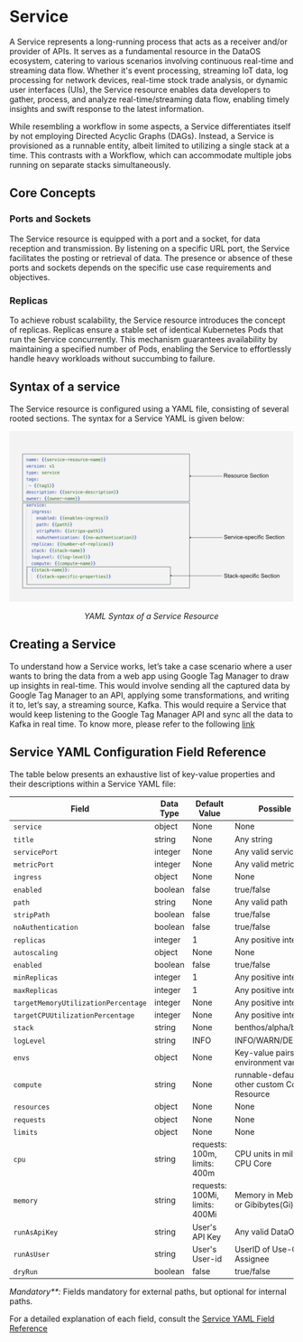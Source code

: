 # Service

A Service represents a long-running process that acts as a receiver and/or provider of APIs. It serves as a fundamental resource in the DataOS ecosystem, catering to various scenarios involving continuous real-time and streaming data flow. Whether it's event processing, streaming IoT data, log processing for network devices, real-time stock trade analysis, or dynamic user interfaces (UIs), the Service resource enables data developers to gather, process, and analyze real-time/streaming data flow, enabling timely insights and swift response to the latest information.

While resembling a workflow in some aspects, a Service differentiates itself by not employing Directed Acyclic Graphs (DAGs). Instead, a Service is provisioned as a runnable entity, albeit limited to utilizing a single stack at a time. This contrasts with a Workflow, which can accommodate multiple jobs running on separate stacks simultaneously.

## Core Concepts

### **Ports and Sockets**

The Service resource is equipped with a port and a socket, for data reception and transmission. By listening on a specific URL port, the Service facilitates the posting or retrieval of data. The presence or absence of these ports and sockets depends on the specific use case requirements and objectives.

### **Replicas**

To achieve robust scalability, the Service resource introduces the concept of replicas. Replicas ensure a stable set of identical Kubernetes Pods that run the Service concurrently. This mechanism guarantees availability by maintaining a specified number of Pods, enabling the Service to effortlessly handle heavy workloads without succumbing to failure.


## Syntax of a service

The Service resource is configured using a YAML file, consisting of several rooted sections. The syntax for a Service YAML is given below:

<center>

![Syntax of a Service](./service/service_yaml.png)

</center>


<center>

<i>YAML Syntax of a Service Resource</i>

</center>

## Creating a Service

To understand how a Service works, let’s take a case scenario where a user wants to bring the data from a web app using Google Tag Manager to draw up insights in real-time. This would involve sending all the captured data by Google Tag Manager to an API, applying some transformations, and writing it to, let’s say, a streaming source, Kafka. This would require a Service that would keep listening to the Google Tag Manager API and sync all the data to Kafka in real time. To know more, please refer to the following [link](./service/creating-a-service.md)

## Service YAML Configuration Field Reference

The table below presents an exhaustive list of key-value properties and their descriptions within a Service YAML file:

<center>

| Field | Data Type | Default Value | Possible Value | Requirement |
| --- | --- | --- | --- | --- |
| `service` | object | None | None | Mandatory |
| `title` | string | None | Any string | Optional |
| `servicePort` | integer | None | Any valid service port | Optional |
| `metricPort` | integer | None | Any valid metric port | Optional |
| `ingress` | object | None | None | Mandatory**  |
| `enabled` | boolean | false | true/false | Mandatory** |
| `path` | string | None | Any valid path | Mandatory** |
| `stripPath` | boolean | false | true/false | Mandatory** |
| `noAuthentication` | boolean | false | true/false | Optional |
| `replicas` | integer | 1 | Any positive integer | Optional  |
| `autoscaling` | object | None | None | Optional |
| `enabled` | boolean | false | true/false | Optional |
| `minReplicas` | integer | 1 | Any positive integer | Optional  |
| `maxReplicas` | integer | 1 | Any positive integer | Optional  |
| `targetMemoryUtilizationPercentage` | integer | None | Any positive integer | Optional  |
| `targetCPUUtilizationPercentage` | integer | None | Any positive integer | Optional  |
| `stack` | string | None | benthos/alpha/beacon | Mandatory |
| `logLevel` | string | INFO | INFO/WARN/DEBUG/ERROR | Optional |
| `envs` | object | None | Key-value pairs of environment variables | Optional |
| `compute` | string | None | runnable-default or any other custom Compute Resource | Mandatory |
| `resources` | object | None | None | Optional  |
| `requests` | object | None | None | Optional  |
| `limits` | object | None | None | Optional  |
| `cpu` | string | requests: 100m, limits: 400m | CPU units in milliCPU(m) or CPU Core | Optional  |
| `memory` | string | requests: 100Mi, limits: 400Mi | Memory in Mebibytes(Mi) or Gibibytes(Gi) | Optional  |
| `runAsApiKey` | string | User's API Key | Any valid DataOS API Key | Optional  |
| `runAsUser` | string | User's User-id | UserID of Use-Case Assignee | Optional  |
| `dryRun` | boolean | false | true/false | Optional |

</center>


<i>Mandatory**:</i> Fields mandatory for external paths, but optional for internal paths.

For a detailed explanation of each field, consult the [Service YAML Field Reference](./service/service_yaml_field_reference.md)